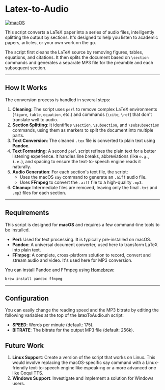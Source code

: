 # Latex-to-Audio

[![macOS](https://img.shields.io/badge/macOS-only-lightgrey.svg)](https://www.apple.com/macos)

This script converts a LaTeX paper into a series of audio files, intelligently splitting the output by sections. 
It's designed to help you listen to academic papers, articles, or your own work on the go.

The script first cleans the LaTeX source by removing figures, tables, equations, and citations. 
It then splits the document based on `\section` commands and generates a separate MP3 file for the preamble and each subsequent section.

---

## How It Works

The conversion process is handled in several steps:

1.  **Cleaning**: The script uses `perl` to remove complex LaTeX environments (`figure`, `table`, `equation`, etc.) and commands (`\cite`, `\ref`) that don't translate well to audio.
2.  **Section Splitting**: It identifies `\section`, `\subsection`, and `\subsubsection` commands, using them as markers to split the document into multiple parts.
3.  **Text Conversion**: The cleaned `.tex` file is converted to plain text using **Pandoc**.
4.  **Text Formatting**: A second `perl` script refines the plain text for a better listening experience. It handles line breaks, abbreviations (like `e.g.`, `i.e.`), and spacing to ensure the text-to-speech engine reads it naturally.
5.  **Audio Generation**: For each section's text file, the script:
    * Uses the macOS `say` command to generate an `.aiff` audio file.
    * Uses **FFmpeg** to convert the `.aiff` file to a high-quality `.mp3`.
6.  **Cleanup**: Intermediate files are removed, leaving only the final `.txt` and `.mp3` files for each section.

---

## Requirements

This script is designed for **macOS** and requires a few command-line tools to be installed.

* **Perl**: Used for text processing. It is typically pre-installed on macOS.
* **Pandoc**: A universal document converter, used here to transform LaTeX into plain text.
* **FFmpeg**: A complete, cross-platform solution to record, convert and stream audio and video. It's used here for MP3 conversion.

You can install Pandoc and FFmpeg using [Homebrew](https://brew.sh/):
```
brew install pandoc ffmpeg
```

---
##  Configuration

You can easily change the reading speed and the MP3 bitrate by editing the following variables at the top of the latexToAudio.sh script:
* **SPEED**: Words per minute (default: 175).
* **BITRATE**: The bitrate for the output MP3 file (default: 256k).


## Future Work
1.  **Linux Support**: Create a version of the script that works on Linux. This would involve replacing the macOS-specific say command with a Linux-friendly text-to-speech engine like espeak-ng or a more advanced one like Coqui TTS.
2.  **Windows Support**: Investigate and implement a solution for Windows users.

